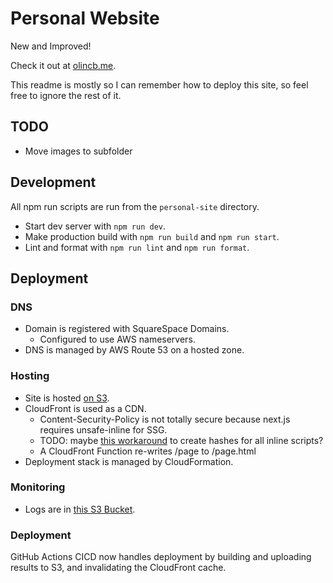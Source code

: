# Personal Website

New and Improved!

Check it out at [olincb.me](https://olincb.me).

This readme is mostly so I can remember how to deploy this site, so feel free to ignore the rest of it.

## TODO

- Move images to subfolder

## Development

All npm run scripts are run from the `personal-site` directory.

- Start dev server with `npm run dev`.
- Make production build with `npm run build` and `npm run start`.
- Lint and format with `npm run lint` and `npm run format`.

## Deployment

### DNS

- Domain is registered with SquareSpace Domains.
    - Configured to use AWS nameservers.
- DNS is managed by AWS Route 53 on a hosted zone.

### Hosting

- Site is hosted [on S3](https://us-east-1.console.aws.amazon.com/s3/buckets/personal-website-customresourcestack--s3bucketroot-euxeofbkc8tn?region=us-east-1&bucketType=general&tab=objects).
- CloudFront is used as a CDN.
    - Content-Security-Policy is not totally secure because next.js requires unsafe-inline for SSG.
    - TODO: maybe [this workaround](https://github.com/vercel/next.js/discussions/54907#discussioncomment-8764285) to create hashes for all inline scripts?
    - A CloudFront Function re-writes /page to /page.html
- Deployment stack is managed by CloudFormation.

### Monitoring

- Logs are in [this S3 Bucket](https://us-east-1.console.aws.amazon.com/s3/buckets/personal-website-customresourcestack--s3bucketlogs-3qszo3omr7vn?region=us-east-1&bucketType=general&tab=objects).

### Deployment

GitHub Actions CICD now handles deployment by building and uploading results to S3, and invalidating the CloudFront cache.
